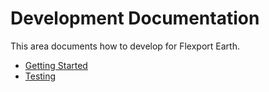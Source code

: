 # Development Documentation

This area documents how to develop for Flexport Earth.

- [Getting Started](./GettingStarted.md)
- [Testing](./testing)
